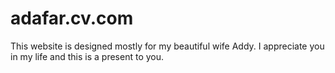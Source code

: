 # adafar.cv.com
This website is designed mostly for my beautiful wife Addy. I appreciate you in my life and this is a present to you.
